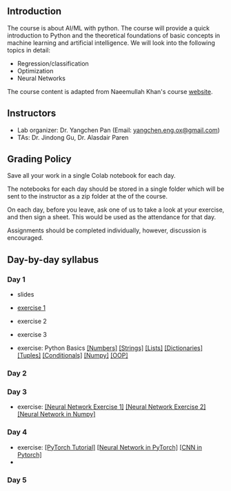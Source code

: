 ## Introduction

The course is about AI/ML with python. The course will provide a quick introduction to Python and the theoretical foundations 
of basic concepts in machine learning and artificial intelligence. We will look into the following topics in detail: 

 - Regression/classification
 - Optimization
 - Neural Networks

The course content is adapted from Naeemullah Khan's course [website](https://naeemullah-khan.github.io/CWM2022/). 
                
## Instructors

- Lab organizer: Dr. Yangchen Pan (Email: yangchen.eng.ox@gmail.com)
- TAs: Dr. Jindong Gu, Dr. Alasdair Paren

## Grading Policy

Save all your work in a single Colab notebook for each day.

The notebooks for each day should be stored in a single folder which will be sent to the instructor as a zip folder at the of the course.

On each day, before you leave, ask one of us to take a look at your exercise, and then sign a sheet. This would be used as the attendance for that day.

Assignments should be completed individually, however, discussion is encouraged.

## Day-by-day syllabus

### Day 1

- slides

- [exercise 1](https://colab.research.google.com/drive/1H7D2iToXuXRi7O0Ep0_BxLIgno1qs18G?usp=sharing)

- exercise 2

- exercise 3
- exercise: Python Basics [[Numbers]](https://colab.research.google.com/drive/14dw74jqPjUoF-C9QS8vVAlxBdiGcz9vI) [[Strings]](https://colab.research.google.com/drive/14dw74jqPjUoF-C9QS8vVAlxBdiGcz9vI) [[Lists]](https://colab.research.google.com/drive/14dw74jqPjUoF-C9QS8vVAlxBdiGcz9vI)  [[Dictionaries]](https://colab.research.google.com/drive/14dw74jqPjUoF-C9QS8vVAlxBdiGcz9vI)  [[Tuples]](https://colab.research.google.com/drive/14dw74jqPjUoF-C9QS8vVAlxBdiGcz9vI)  [[Conditionals]](https://colab.research.google.com/drive/14dw74jqPjUoF-C9QS8vVAlxBdiGcz9vI)  [[Numpy]](https://colab.research.google.com/drive/14dw74jqPjUoF-C9QS8vVAlxBdiGcz9vI)  [[OOP]](https://colab.research.google.com/drive/14dw74jqPjUoF-C9QS8vVAlxBdiGcz9vI)

### Day 2

### Day 3
- exercise: [[Neural Network Exercise 1]](https://colab.research.google.com/drive/14dw74jqPjUoF-C9QS8vVAlxBdiGcz9vI) [[Neural Network Exercise 2]](https://colab.research.google.com/drive/14dw74jqPjUoF-C9QS8vVAlxBdiGcz9vI) [[Neural Network in Numpy]](https://colab.research.google.com/drive/14dw74jqPjUoF-C9QS8vVAlxBdiGcz9vI)

### Day 4
- exercise: [[PyTorch Tutorial]](https://colab.research.google.com/drive/14dw74jqPjUoF-C9QS8vVAlxBdiGcz9vI) [[Neural Network in PyTorch]](https://colab.research.google.com/drive/14dw74jqPjUoF-C9QS8vVAlxBdiGcz9vI) [[CNN in Pytorch]](https://colab.research.google.com/drive/14dw74jqPjUoF-C9QS8vVAlxBdiGcz9vI)
- 
### Day 5
